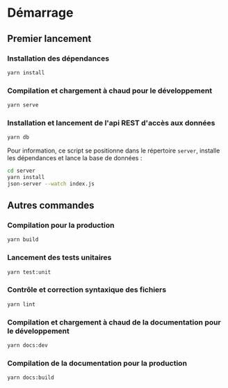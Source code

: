 # Démarrage

## Premier lancement

### Installation des dépendances

```bash
yarn install
```

### Compilation et chargement à chaud pour le développement

```bash
yarn serve
```

### Installation et lancement de l'api REST d'accès aux données

```bash
yarn db
```

Pour information, ce script se positionne dans le répertoire `server`, installe les dépendances et lance la base de données :

```bash
cd server
yarn install
json-server --watch index.js
```

## Autres commandes

### Compilation pour la production

```bash
yarn build
```

### Lancement des tests unitaires

```bash
yarn test:unit
```

### Contrôle et correction syntaxique des fichiers

```bash
yarn lint
```

### Compilation et chargement à chaud de la documentation pour le développement

```bash
yarn docs:dev
```

### Compilation de la documentation pour la production

```bash
yarn docs:build
```
